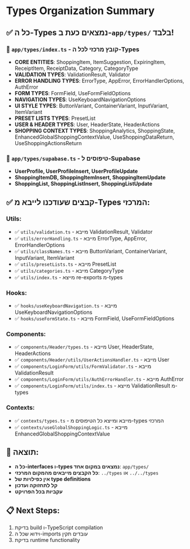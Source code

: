 # Types Organization Summary

## ✅ כל ה-Types נמצאים כעת ב-`app/types/` בלבד!

### 📁 `app/types/index.ts` - קובץ מרכזי לכל ה-Types
- **CORE ENTITIES**: ShoppingItem, ItemSuggestion, ExpiringItem, ReceiptItem, ReceiptData, Category, CategoryType
- **VALIDATION TYPES**: ValidationResult, Validator
- **ERROR HANDLING TYPES**: ErrorType, AppError, ErrorHandlerOptions, AuthError
- **FORM TYPES**: FormField, UseFormFieldOptions
- **NAVIGATION TYPES**: UseKeyboardNavigationOptions
- **UI STYLE TYPES**: ButtonVariant, ContainerVariant, InputVariant, ItemVariant
- **PRESET LISTS TYPES**: PresetList
- **USER & HEADER TYPES**: User, HeaderState, HeaderActions
- **SHOPPING CONTEXT TYPES**: ShoppingAnalytics, ShoppingState, EnhancedGlobalShoppingContextValue, UseShoppingDataReturn, UseShoppingActionsReturn

### 📁 `app/types/supabase.ts` - טיפוסים ל-Supabase
- **UserProfile, UserProfileInsert, UserProfileUpdate**
- **ShoppingItemDB, ShoppingItemInsert, ShoppingItemUpdate** 
- **ShoppingList, ShoppingListInsert, ShoppingListUpdate**

## ✅ קבצים שעודכנו לייבא מ-Types המרכזי:

### Utils:
- ✅ `utils/validation.ts` - מייבא ValidationResult, Validator
- ✅ `utils/errorHandling.ts` - מייבא ErrorType, AppError, ErrorHandlerOptions
- ✅ `utils/classNames.ts` - מייבא ButtonVariant, ContainerVariant, InputVariant, ItemVariant
- ✅ `utils/presetLists.ts` - מייבא PresetList
- ✅ `utils/categories.ts` - מייבא CategoryType
- ✅ `utils/index.ts` - מייצא re-exports מ-types

### Hooks:
- ✅ `hooks/useKeyboardNavigation.ts` - מייבא UseKeyboardNavigationOptions
- ✅ `hooks/useFormState.ts` - מייבא FormField, UseFormFieldOptions

### Components:
- ✅ `components/Header/types.ts` - מייבא User, HeaderState, HeaderActions
- ✅ `components/Header/utils/UserActionsHandler.ts` - מייבא User
- ✅ `components/LoginForm/utils/FormValidator.ts` - מייבא ValidationResult
- ✅ `components/LoginForm/utils/AuthErrorHandler.ts` - מייבא AuthError
- ✅ `components/LoginForm/utils/index.ts` - מייצא ValidationResult מ-types

### Contexts:
- ✅ `contexts/types.ts` - מייבא ומייצא כל הטיפוסים מ-types המרכזי
- ✅ `contexts/useGlobalShoppingLogic.ts` - מייבא EnhancedGlobalShoppingContextValue

## 🎯 תוצאה:
- **כל ה-interfaces ו-types נמצאים במקום אחד**: `app/types/`
- **כל הקבצים מייבאים מהמקום המרכזי**: `../types` או `../../types`
- **אין כפילויות של type definitions**
- **קל לתחזוקה ועדכון**
- **עקביות בכל הפרויקט**

## 📋 Next Steps:
1. בדיקת build ו-TypeScript compilation
2. וידוא שכל ה-imports עובדים תקין
3. בדיקת runtime functionality
